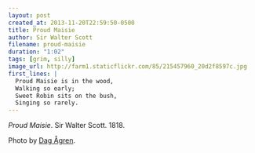 ```yaml
---
layout: post
created_at: 2013-11-20T22:59:50-0500
title: Proud Maisie
author: Sir Walter Scott
filename: proud-maisie
duration: "1:02"
tags: [grim, silly]
image_url: http://farm1.staticflickr.com/85/215457960_20d2f8597c.jpg
first_lines: |
  Proud Maisie is in the wood,
  Walking so early;
  Sweet Robin sits on the bush,
  Singing so rarely.
---
```


_Proud Maisie_.  Sir Walter Scott.  1818.

Photo by [Dag Ågren](http://www.flickr.com/photos/paracelsus/215457960/).
